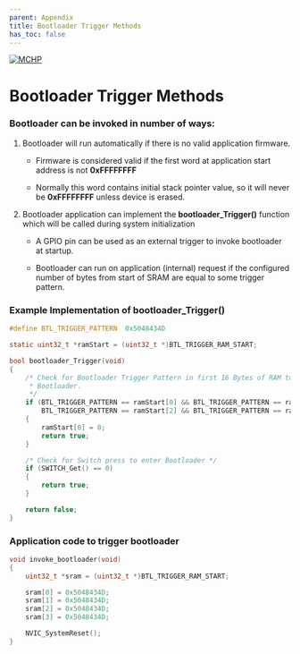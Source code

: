 ```yaml
---
parent: Appendix
title: Bootloader Trigger Methods
has_toc: false
---
```


[![MCHP](https://www.microchip.com/ResourcePackages/Microchip/assets/dist/images/logo.png)](https://www.microchip.com)

# Bootloader Trigger Methods

### Bootloader can be invoked in number of ways:

1. Bootloader will run automatically if there is no valid application firmware.
    - Firmware is considered valid if the first word at application start address is not **0xFFFFFFFF**

    - Normally this word contains initial stack pointer value, so it will never be **0xFFFFFFFF** unless device is erased.

2. Bootloader application can implement the **bootloader_Trigger()** function which will be called during system initialization
    - A GPIO pin can be used as an external trigger to invoke bootloader at startup.

    - Bootloader can run on application (internal) request if the configured number of bytes from start of SRAM are equal to some trigger pattern.

### Example Implementation of bootloader_Trigger()

```c
#define BTL_TRIGGER_PATTERN  0x5048434D

static uint32_t *ramStart = (uint32_t *)BTL_TRIGGER_RAM_START;

bool bootloader_Trigger(void)
{
    /* Check for Bootloader Trigger Pattern in first 16 Bytes of RAM to enter
     * Bootloader.
     */
    if (BTL_TRIGGER_PATTERN == ramStart[0] && BTL_TRIGGER_PATTERN == ramStart[1] &&
        BTL_TRIGGER_PATTERN == ramStart[2] && BTL_TRIGGER_PATTERN == ramStart[3])
    {
        ramStart[0] = 0;
        return true;
    }

    /* Check for Switch press to enter Bootloader */
    if (SWITCH_Get() == 0)
    {
        return true;
    }

    return false;
}

```

### Application code to trigger bootloader

```c
void invoke_bootloader(void)
{
    uint32_t *sram = (uint32_t *)BTL_TRIGGER_RAM_START;

    sram[0] = 0x5048434D;
    sram[1] = 0x5048434D;
    sram[2] = 0x5048434D;
    sram[3] = 0x5048434D;

    NVIC_SystemReset();
}

```
